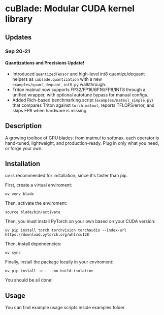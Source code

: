 # cuBlade: Modular CUDA kernel library

## Updates

### **Sep 20-21**

#### Quantizations and Precisions Update!

* Introduced `QuantizedTensor` and high-level int8 quantize/dequant helpers as `cublade.quantization` with a new `examples/quant_dequant_int8.py` walkthrough.
* Triton matmul now supports FP32/FP16/BF16/FP8/INT8 through a unified wrapper, with optional autotune bypass for manual configs.
* Added Rich-based benchmarking script (`examples/matmul_simple.py`) that compares Triton against `torch.matmul`, reports TFLOPS/error, and skips FP8 when hardware is missing.

## Description

A growing toolbox of GPU blades:
from matmul to softmax, each operator is hand-tuned, lightweight, and production-ready.
Plug in only what you need, or forge your own.

## Installation

uv is recommended for installation, since it's faster than pip.

First, create a virtual enviroment:

`uv venv blade`

Then, activate the enviroment:

`source blade/bin/activate`

Then, you must install PyTorch on your own based on your CUDA version:

`uv pip install torch torchvision torchaudio --index-url https://download.pytorch.org/whl/cu128`

Then, install dependencies:

`uv sync`

Finally, install the package locally in your enviroment:

`uv pip install -e . --no-build-isolation`

You should be all done!

## Usage

You can find example usage scripts inside examples folder.

